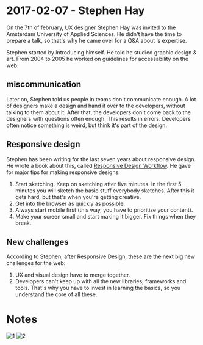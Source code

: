 # 2017-02-07 - Stephen Hay
On the 7th of february, UX designer Stephen Hay was invited to the Amsterdam University of Applied Sciences. He didn't have the time to prepare a talk, so that's why he came over for a Q&A about is expertise.

Stephen started by introducing himself. He told he studied graphic design & art. From 2004 to 2005 he worked on guidelines for accessability on the web.

## miscommunication
Later on, Stephen told us people in teams don't communicate enough. A lot of designers make a design and hand it over to the developers, without talking to them about it. After that, the developers don't come back to the designers with questions often enough. This results in errors. Developers often notice something is weird, but think it's part of the design.

## Responsive design
Stephen has been writing for the last seven years about responsive design. He wrote a book about this, called [Responsive Design Workflow](https://www.amazon.com/Responsive-Design-Workflow-Stephen-Hay/dp/0321887867). He gave for major tips for making responsive designs:
1. Start sketching. Keep on sketching after five minutes. In the first 5 minutes you will sketch the basic stuff everybody sketches. After this it gets hard, but that's when you're getting creative.
2. Get into the browser as quickly as possible.
3. Always start mobile first (this way, you have to prioritize your content).
4. Make your screen small and start making it bigger. Fix things when they break. 

## New challenges
According to Stephen, after Responsive Design, these are the next big new challenges for the web:
1. UX and visual design have to merge together.
2. Developers can't keep up with all the new libraries, frameworks and tools. That's why you have to invest in learning the basics, so you understand the core of all these.

# Notes
![1](https://github.com/Frankwarnaar/minor-weekly-nerd/blob/master/notes/1_stephen_hay/20170603_101729.jpg?raw=true)
![2](https://github.com/Frankwarnaar/minor-weekly-nerd/blob/master/notes/1_stephen_hay/20170603_101743.jpg?raw=true)
